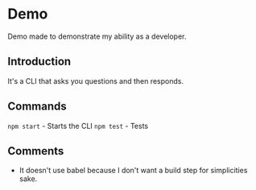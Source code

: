 # Demo

Demo made to demonstrate my ability as a developer.

## Introduction

It's a CLI that asks you questions and then responds.

## Commands

`npm start` - Starts the CLI
`npm test`  - Tests

## Comments

- It doesn't use babel because I don't want a build step for simplicities sake.